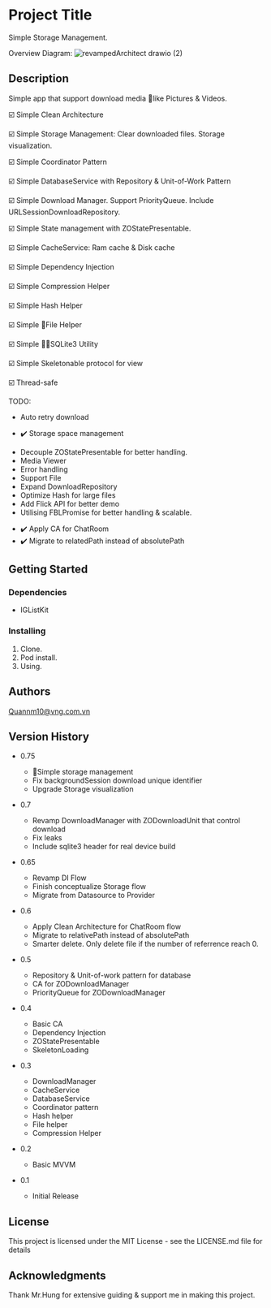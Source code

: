 # Project Title

Simple Storage Management.

Overview Diagram:
![revampedArchitect drawio (2)](https://github.com/johren1910/gold-storage/assets/132887874/35faa7b8-cd2f-4701-8765-bbbaba733cca)

## Description

Simple app that support download media like Pictures & Videos.

☑️ Simple Clean Architecture

☑️ Simple Storage Management: Clear downloaded files. Storage visualization.

☑️ Simple Coordinator Pattern

☑️ Simple DatabaseService with Repository & Unit-of-Work Pattern

☑️ Simple Download Manager. Support PriorityQueue. Include URLSessionDownloadRepository.

☑️ Simple State management with ZOStatePresentable.

☑️ Simple CacheService: Ram cache & Disk cache

☑️ Simple Dependency Injection

☑️ Simple Compression Helper

☑️ Simple Hash Helper

☑️ Simple File Helper 

☑️ Simple SQLite3 Utility 

☑️ Simple Skeletonable protocol for view

☑️ Thread-safe

TODO:
- Auto retry download
+ ✔️ Storage space management
- Decouple ZOStatePresentable for better handling.
- Media Viewer
- Error handling
- Support File
- Expand DownloadRepository
- Optimize Hash for large files
- Add Flick API for better demo
- Utilising FBLPromise for better handling & scalable.
+ ✔️ Apply CA for ChatRoom
+ ✔️ Migrate to relatedPath instead of absolutePath

## Getting Started

### Dependencies

- IGListKit

### Installing

1. Clone.
2. Pod install.
3. Using.

## Authors

Quannm10@vng.com.vn

## Version History
* 0.75
    * Simple storage management
    * Fix backgroundSession download unique identifier
    * Upgrade Storage visualization
* 0.7
    * Revamp DownloadManager with ZODownloadUnit that control download
    * Fix leaks
    * Include sqlite3 header for real device build
* 0.65
    * Revamp DI Flow
    * Finish conceptualize Storage flow
    * Migrate from Datasource to Provider
* 0.6
    * Apply Clean Architecture for ChatRoom flow
    * Migrate to relativePath instead of absolutePath
    * Smarter delete. Only delete file if the number of referrence reach 0.
* 0.5
    * Repository & Unit-of-work pattern for database  
    * CA for ZODownloadManager
    * PriorityQueue for ZODownloadManager
* 0.4
    * Basic CA
    * Dependency Injection
    * ZOStatePresentable
    * SkeletonLoading

* 0.3
    * DownloadManager
    * CacheService
    * DatabaseService
    * Coordinator pattern
    * Hash helper
    * File helper
    * Compression Helper
* 0.2
    * Basic MVVM 
* 0.1
    * Initial Release

## License

This project is licensed under the MIT License - see the LICENSE.md file for details

## Acknowledgments

Thank Mr.Hung for extensive guiding & support me in making this project.
